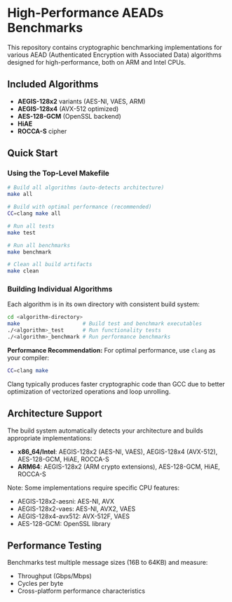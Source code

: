 # High-Performance AEADs Benchmarks

This repository contains cryptographic benchmarking implementations for various AEAD (Authenticated Encryption with Associated Data) algorithms designed for high-performance, both on ARM and Intel CPUs.

## Included Algorithms

- **AEGIS-128x2** variants (AES-NI, VAES, ARM)
- **AEGIS-128x4** (AVX-512 optimized)
- **AES-128-GCM** (OpenSSL backend)
- **HiAE**
- **ROCCA-S** cipher

## Quick Start

### Using the Top-Level Makefile

```bash
# Build all algorithms (auto-detects architecture)
make all

# Build with optimal performance (recommended)
CC=clang make all

# Run all tests
make test

# Run all benchmarks
make benchmark

# Clean all build artifacts
make clean
```

### Building Individual Algorithms

Each algorithm is in its own directory with consistent build system:

```bash
cd <algorithm-directory>
make                    # Build test and benchmark executables
./<algorithm>_test      # Run functionality tests
./<algorithm>_benchmark # Run performance benchmarks
```

**Performance Recommendation:** For optimal performance, use `clang` as your compiler:

```bash
CC=clang make
```

Clang typically produces faster cryptographic code than GCC due to better optimization of vectorized operations and loop unrolling.

## Architecture Support

The build system automatically detects your architecture and builds appropriate implementations:

- **x86_64/Intel**: AEGIS-128x2 (AES-NI, VAES), AEGIS-128x4 (AVX-512), AES-128-GCM, HiAE, ROCCA-S
- **ARM64**: AEGIS-128x2 (ARM crypto extensions), AES-128-GCM, HiAE, ROCCA-S

Note: Some implementations require specific CPU features:
- AEGIS-128x2-aesni: AES-NI, AVX
- AEGIS-128x2-vaes: AES-NI, AVX2, VAES
- AEGIS-128x4-avx512: AVX-512F, VAES
- AES-128-GCM: OpenSSL library

## Performance Testing

Benchmarks test multiple message sizes (16B to 64KB) and measure:
- Throughput (Gbps/Mbps)
- Cycles per byte
- Cross-platform performance characteristics
